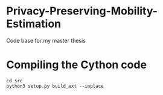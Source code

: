 # Privacy-Preserving-Mobility-Estimation
Code base for my master thesis

# Compiling the Cython code
```
cd src
python3 setup.py build_ext --inplace
```
